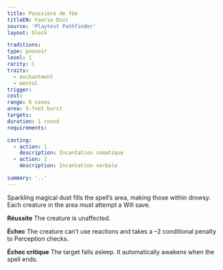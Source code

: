 ```yaml
---
title: Poussière de fée
titleEN: Faerie Dust
source: 'Playtest Pathfinder'
layout: block

traditions:
type: pouvoir
level: 1
rarity: C
traits:
  - enchantment
  - mental
trigger: 
cost: 
range: 6 cases
area: 5-foot burst
targets: 
duration: 1 round
requirements: 

casting:
  - action: 1
    description: Incantation somatique
  - action: 1
    description: Incantation verbale

summary: '..'
---
```

Sparkling magical dust fills the spell’s area, making those within drowsy. Each creature in the area must attempt a Will save.

**Réussite** The creature is unaffected.

**Échec** The creature can’t use reactions and takes a –2 conditional penalty to Perception checks.

**Échec critique** The target falls asleep. It automatically awakens when the spell ends.